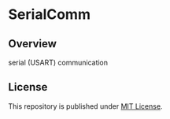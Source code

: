 # SerialComm

## Overview

serial (USART) communication

## License

This repository is published under [MIT License](LICENSE).
